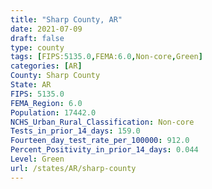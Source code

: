 ```yaml
---
title: "Sharp County, AR"
date: 2021-07-09
draft: false
type: county
tags: [FIPS:5135.0,FEMA:6.0,Non-core,Green]
categories: [AR]
County: Sharp County
State: AR
FIPS: 5135.0
FEMA_Region: 6.0
Population: 17442.0
NCHS_Urban_Rural_Classification: Non-core
Tests_in_prior_14_days: 159.0
Fourteen_day_test_rate_per_100000: 912.0
Percent_Positivity_in_prior_14_days: 0.044
Level: Green
url: /states/AR/sharp-county
---
```



